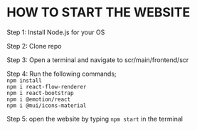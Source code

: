 # HOW TO START THE WEBSITE
Step 1: Install Node.js for your OS

Step 2: Clone repo

Step 3: Open a terminal and navigate to scr/main/frontend/scr

Step 4: Run the following commands;\
`npm install`\
`npm i react-flow-renderer`\
`npm i react-bootstrap`\
`npm i @emotion/react`\
`npm i @mui/icons-material`

Step 5:
open the website by typing `npm start` in the terminal

